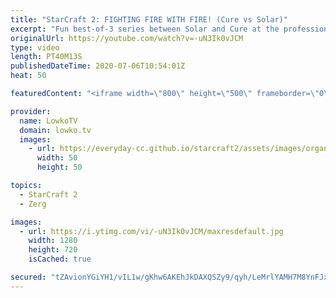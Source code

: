 ```yaml
---
title: "StarCraft 2: FIGHTING FIRE WITH FIRE! (Cure vs Solar)"
excerpt: "Fun best-of-3 series between Solar and Cure at the professional level of StarCraft 2. In this series we see Terran cheese, Terran Mech and Terran Bio out of the Terran player. The Zerg is forced to come up with a response to all these actions and plays differently in all the games. One such approach"
originalUrl: https://youtube.com/watch?v=-uN3Ik0vJCM
type: video
length: PT40M13S
publishedDateTime: 2020-07-06T10:54:01Z
heat: 50

featuredContent: "<iframe width=\"800\" height=\"500\" frameborder=\"0\" src=\"https://www.youtube.com/embed/-uN3Ik0vJCM\" allow=\"accelerometer; autoplay; encrypted-media; gyroscope; picture-in-picture\" allowfullscreen></iframe>"

provider:
  name: LowkoTV
  domain: lowko.tv
  images:
    - url: https://everyday-cc.github.io/starcraft2/assets/images/organizations/lowko.tv-50x50.jpg
      width: 50
      height: 50

topics:
  - StarCraft 2
  - Zerg

images:
  - url: https://i.ytimg.com/vi/-uN3Ik0vJCM/maxresdefault.jpg
    width: 1280
    height: 720
    isCached: true

secured: "tZAvionYGiYH1/vIL1w/gKhw6AKEhJkDAXQSZy9/qyh/LeMrlYAMH7M8YnFJxkw3IjZPuTKTTetnUiR2YXpcW6osgwZgEsXcTl1jMlFnUlRQ/EzuivzHYicsAgOPjzAQFtuPJZBVa1RQVv2RFotoertH4Rd+Djh2Iq4k+cEojnIasigoltNgj7+v/j3mioT1Dgf9vXpC3y14+PELKNNs4fJViWVSxYP0KInFfvDHeUBabE3xy/xoxwE9B4AX7KcgYUVWihNJDzAK74UveNbrCSmCHh0TlVvixGYIDFIioGridZzWKNAw78HscMU43wp44J125483e+DfrBQV44gzTDxIlW4CFBHIBDXfcV86ss7hN24whzq/pvz7uHuf9V7apT0o07PjG+398L14pvzH3F6Qx12GmX3yNWmqZ21M+lQ=;P5pYvBpy3jIjBRM3XVBeiA=="
---
```


